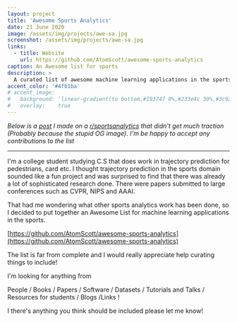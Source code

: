 ```yaml
---
layout: project
title: 'Awesome Sports Analytics'
date: 21 June 2020
image: /assets/img/projects/awe-sa.jpg
screenshot: /assets/img/projects/awe-sa.jpg
links:
  - title: Website
    url: https://github.com/AtomScott/awesome-sports-analytics
caption: An Awesome list for sports
description: >
  A curated list of awesome machine learning applications in the sports domain.
accent_color: '#4fb1ba'
# accent_image:
#   background: 'linear-gradient(to bottom,#193747 0%,#233e4c 30%,#3c929e 50%,#d5d5d4 70%,#cdccc8 100%)'
#   overlay:    true
---
```


*Below is a [post](https://www.reddit.com/r/sportsanalytics/comments/hfipjn/any_ideas_for_paperssoftwarepeople_etc_that/) I made on a [r/sportsanalytics](https://www.reddit.com/r/sportsanalytics/) that didn't get much traction (Probably because the stupid OG image). I'm be happy to accept any contributions to the list* 

--- 

I'm a college student studying C.S that does work in trajectory prediction for pedestrians, card etc.
I thought trajectory prediction in the sports domain sounded like a fun project and was surprised to find that there was already a lot of sophisticated research done. There were papers submitted to large conferences such as CVPR, NIPS and AAAI.

That had me wondering what other sports analytics work has been done, so I decided to put together an Awesome List for machine learning applications in the sports.

[https://github.com/AtomScott/awesome-sports-analytics](https://github.com/AtomScott/awesome-sports-analytics)

The list is far from complete and I would really appreciate help curating things to include!

I'm looking for anything from

People / Books / Papers / Software / Datasets / Tutorials and Talks / Resources for students / Blogs /Links !

I there's anything you think should be included please let me know!




